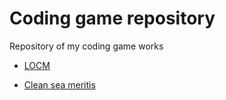 # Coding game repository

Repository of my coding game works

- [LOCM](LOCM/README.md)

- [Clean sea meritis](CleanSea/README.md) 
